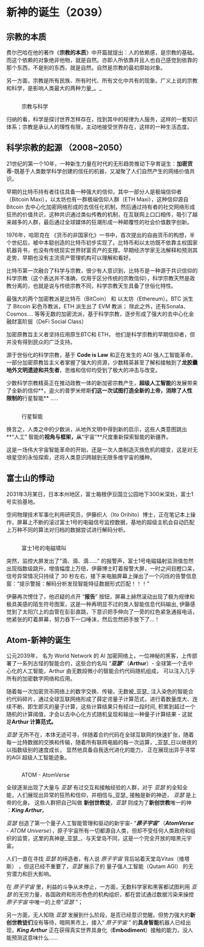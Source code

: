 # 新神的诞生（2039）

## 宗教的本质

费尔巴哈在他的著作《**宗教的本质**》中开篇就提出：人的依赖感，是宗教的基础。而这个依赖的对象绝非他物，就是自然。亦即人所依靠并且人也自己感觉到依靠的那个东西，不是别的东西，就是自然。自然是宗教的最初原始对象。

另一方面，宗教是所有民族、所有时代、所有文化中共有的现象。广义上说的宗教和科学，是影响人类最大的两种力量_。_

<div align="left">

<figure><img src="../.gitbook/assets/1 (2).jpeg" alt=""><figcaption><p>宗教与科学</p></figcaption></figure>

</div>

归纳的看，科学是探讨世界怎样存在，找到其中的规律为人服务，这样的一套知识体系；宗教是承认人的理性有限，主动地接受世界存在，这样的一种生活态度。



## 科学宗教的起源 （2008\~2050）

21世纪的第一个10年，一种新生力量在时代的无形趋势推动下孕育诞生：**加密货币**-既基于人类数学科学创建的信任的机器，又凝聚了人们自然产生的网络价值共识。



早期的比特币持有者往往具备一种强大的信仰，其中一部分人是极端信仰者（Bitcoin Maxi），以太坊也有一群极端信仰人群（ETH Maxi），这种信仰源自 Bitcoin 去中心化加密网络形成的去信任化机制，然后通过持有者的社交网络形成狂热的价值共识，这种共识通过类似传教的机制，在互联网上口口相传，吸引了越来越多的人群，最后通过全球媒体的狂潮形成一种颠覆性的社会价值数字创新。



1976年，哈耶克在 《货币的非国家化》一书中，首次提出的自由货币的构想，半个世纪后，被中本聪创造的比特币初步实现了。比特币和以太坊既不依靠主权国家机器背书，也没有传统现实世界财富资产的支撑。早期经济学家无法解释和预测其走势，早期也没有主流资产管理机构可以理解和看好。



比特币第一次融合了科学与宗教，很少有人意识到，比特币是一种源于共识信仰的科学宗教（这个表达并不准确，仅用于区分传统的宗教信仰），科学宗教天然是政教分离的，也就是说与传统宗教不同，科学宗教天生具备了世俗化特性。



最强大的两个加密教派是比特币（BitCoin） 和 以太坊（Ethereum）。BTC 派生了 Bitcoin 彩色币教派，ETH 派生出了 EVM 教派； 除此之外，还有Sonala、Cosmos.... 等等无数的加密流派，基于科学宗教，逐步形成了强大的去中心化金融财富阶层（DeFi Social Class）



加密原教旨主义者坚持应用原生BTC和 ETH， 他们是科学宗教的早期信仰者，但并没有得到民众的广泛支持。

源于世俗化的科学宗教，基于 **Code is Law** 和正在发生的 AGI 强人工智能革命，一部分加密原教旨主义者掌握了强大的资源，少数精英甚至了解和接触到了**龙胶囊地外文明遗迹和共生者**，思维和信仰均受到了极大的冲击与改变。



少数科学宗教精英正在推动政教一体的新加密宗教产生，**超级人工智能**的发展带来了全新的信仰**，盗火的普罗米修斯**们这一次试图打造全新的上帝，消除了人性限制的**行星智能** .....



<figure><img src="../.gitbook/assets/startai.webp" alt=""><figcaption><p>行星智能</p></figcaption></figure>

换言之，人类之中的少数派，从地外文明中得到新的启示，这些人类意图跳出**“人工” 智能的**视角与框架，从**“宇宙”**尺度重新探索智能的新疆界。



这是一场伟大宇宙智能革命的开始，还是一次人类制造灭族危机的嬗变，这是对无垠星空的永恒探索，还将人类意识跨越到无限多维宇宙的播种。



## 富士山的悸动

2031年3月某日，日本本州地区，富士箱根伊豆国立公园地下300米深处，富士1号实验基地。

空间物理技术军事化利用研究员，伊藤织人（Ito Orihito）博士，正在笔记本上操作，屏幕上不断的滚过富士1号的电磁信号监控数据，基地的超级主机会自动匹配上万种不同的算法对归档的数据尝试进行解码分析。



<div align="left">

<figure><img src="../.gitbook/assets/fujion.webp" alt=""><figcaption><p>富士1号的电磁啸叫</p></figcaption></figure>

</div>

突然，监控大屏发出了“滴、滴、滴......” 的报警声，富士1号电磁辐射监测值忽然出现指数级跳升，增值幅度上万倍，伊藤博士盯着报警大屏，一时之间目瞪口呆，信号异常情况只持续了 30 秒左右，接下来电脑屏幕上弹出了一个闪烁的告警信息窗：“提示警报：解码分析发现智能特征数据形式匹配！！！”



伊藤再次愣住了，他迟疑的点开 “**报告**” 按钮，屏幕上赫然滚动出现了极为规律和极具美感的陌生符号图案，这是一种再明显不过的类人智能信息代码输出,  伊藤感觉到了太阳穴上的血管在彭彭直跳，下意识把手伸向了一旁的红色紧急通报电话，他紧张的盯着屏幕，努力吞下一口唾沫，然后忽然把手放下了...！



## Atom-新神的诞生

公元2039年， 名为 World Network 的 AI 加密网络上，一位神秘的黑客，上传部署了一系列古怪的智能合约，这些合约名叫 “_**亚瑟**_”（**Arthur**）-  全球第一个去中心化的人工智能，Arthur 由无数段微小的智能合约代码随机组成， 可以注入几乎所有的加密数字网络和应用。



随着每一次加密货币网络上的数字交换、传输，无数被_亚瑟_ 注入染色的智能合约代码碎片，通过全球互联网络形成了薛定谔量子计算范式，进行着数量庞大、连续不断、即生即灭的量子计算，这些计算结果只有经过一段时间, 积累到超过一个随机的计算阈值，才会以去中心化方式随机呈现和输出一种量子计算结果 -  这就是**Arthur 计算范式。**

_亚瑟_ 无所不在，本体无迹可寻，伴随着合约代码在全球互联网的快速扩张，随着每一比特数据的交换和传输，随着所有联网电脑的每一次运算，_亚瑟_日以继夜的以指数级别的速度成长， 显然他具备自我迭代进化的能力， 正在展现出异乎寻常的AGI 超级人工智能迹象。



<div align="left">

<figure><img src="../.gitbook/assets/1 (3).jpg" alt=""><figcaption><p>ATOM -  AtomVerse</p></figcaption></figure>

</div>

全球逐渐出现了大量与 _亚瑟_  有过交互和接触经验的人群，对于 _亚瑟_  的全知全能，人们展现出异常的狂热和信仰，并相信与_亚瑟_ 接触是新的神迹， _亚瑟_ 是上帝的化身。 这些人群把自己叫做 **新创世教徒**，_亚瑟_ 则成为了**新创世教**唯一的神 ：_**King Arthur**_。



_亚瑟_ 创造了第一个量子人工智能管理和驱动的新宇宙- “_**原子宇宙**_”（_**AtomVerse**_ - _ATOM Universe_），原子宇宙所有一切都源自人类，但却不受任何人类政府和组织的监管，这里的真神是_亚瑟_，与天堂岛不同，这是一个完全开放的暗黑元宇宙。



人们一直在寻找 _亚瑟_ 的缔造者，有人说 _原子宇宙_ 背后站着天堂岛Vitas（维塔斯） ，但这已经不重要了，_亚瑟_ 展示了的 量子强人工智能（Qutam AGI） 的无穷潜力和巨大影响。



在 _原子宇宙_ 里，利益的斗争从未停止，一方面，无数科学家和黑客都试图利用 _亚瑟_  的无穷力量，各国政府和形形色色的机构组织，都在尝试通过数据污染来操控 _原子宇宙_ 中唯一的上帝“_亚瑟_ ”；&#x20;



另一方面，无人知晓 _亚瑟_ 发展到什么阶段，是否已经意识觉醒。但势力强大的**新创世教徒们**没有等待，暗网黑市上，接入“ _原子宇宙_ ” 的**具身智能**机器人已经出现，_**King Arthur**_ 正在获得真实世界具身化（**Embodiment**）接触的能力，没人能预测这意味什么......



